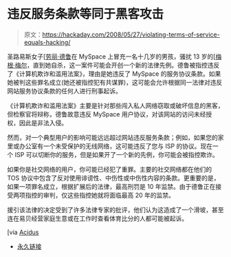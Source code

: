 # 违反服务条款等同于黑客攻击

> 原文：<https://hackaday.com/2008/05/27/violating-terms-of-service-equals-hacking/>

圣路易斯女子[[劳丽·德鲁](http://mahalo.com/Lori_Drew)在 MySpace 上冒充一名十几岁的男孩，骚扰 13 岁的[[梅根·梅尔](http://mahalo.com/Megan_Meier)，直到她自杀，这一案件可能会开创一个新的法律先例。德鲁被指控违反了《计算机欺诈和滥用法案》，理由是她违反了 MySpace 的服务协议条款。如果她被判这些罪名成立(她还被指控犯有共谋罪)，这可能会允许根据同一法律对违反网站服务协议条款的任何人进行刑事起诉。

《计算机欺诈和滥用法案》主要是针对那些闯入私人网络窃取或破坏信息的黑客，但检察官将辩称，德鲁故意违反 MySpace 用户协议，对该网站的访问未经授权，因此是非法入侵。

然而，对一个典型用户的影响可能远远超过网站违反服务条款；例如，如果您的家里或办公室有一个未受保护的无线网络，这可能违反了您与 ISP 的协议。现在一个 ISP 可以切断你的服务，但是如果开了一个新的先例，你可能会被指控欺诈。

如果你是社交网络的用户，你可能已经犯了重罪。主要的社交网络都在他们的 TOS 协议中包含了反对使用诽谤性、中伤性或中伤性内容的条款。更重要的是，如果一项罪名成立，根据扩展后的法律，最高刑罚是 10 年监禁。由于德鲁正在接受两项指控的审判，仅这些指控她就将面临最高 20 年的监禁。

援引该法律的决定受到了许多法律专家的批评，他们认为这造成了一个滑坡，甚至连在易贝经营家庭生意或在工作时查看体育比分的人都可能被起诉。

[via [Acidus](http://www.memestreams.net/users/acidus/blogid10327843/)

*   [永久链接](http://www.securityfocus.com/news/11519/1)
